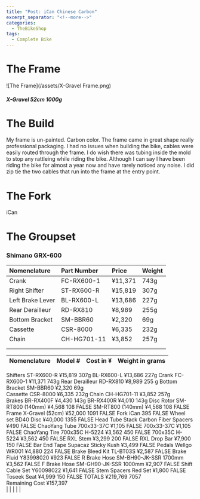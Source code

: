 ```yaml
---
title: "Post: iCan Chinese Carbon"
excerpt_separator: "<!--more-->"
categories:
  - TheBikeShop
tags:
  - Complete Bike
---
```


# The Frame
![The Frame](/assets/X-Gravel Frame.png)

##### X-Gravel 52cm 1000g

# The Build
My frame is un-painted. Carbon color. The frame came in great shape really professional packaging. I had no issues when building the bike, cables were easily routed through the frame. I do wish there was tubing inside the mold to stop any rattleing while riding the bike. Although I can say I have been riding the bike for almost a year now and have rarely noticed any noise. I did zip tie the two cables that run into the frame at the entry point.

# The Fork
iCan
# The Groupset
### Shimano GRX-600

| Nomenclature | Part Number  | Price |Weight  |
|:--|:--|:--|:--|
|Crank  | FC-RX600-1 | ¥11,371	 | 743g |
| Right Shifter | ST-RX600-R | ¥15,819| 307g |
| Left Brake Lever | BL-RX600-L	 | ¥13,686| 227g |
| Rear Derailleur |RD-RX810	  | ¥8,989|  255g |
| Bottom Bracket | SM-BBR60 | ¥2,320 | 69g |
| Cassette | CSR-8000 | ¥6,335 | 232g |
| Chain | CH-HG701-11 | ¥3,852 | 257g |
|  |  |  |  |
|  |  |  |  |

| Nomenclature |	Model # |	Cost in ¥ |	Weight in grams |	
|:--|:--|:--|:--|
Shifters	ST-RX600-R	¥15,819	307g
	BL-RX600-L	¥13,686	227g
Crank	FC-RX600-1	¥11,371	743g
Rear Derailleur	RD-RX810	¥8,989	 255	g
Bottom Bracket	SM-BBR60	¥2,320	 69g	
Cassette	 CSR-8000	¥6,335	 232g
Chain	CH-HG701-11	¥3,852 	257g	
Brakes	 BR-RX400F	 ¥4,430	143g
			BR-RX400R	¥4,010	 143g
Disc Rotor	SM-RT800 (140mm)	¥4,568	108	FALSE
	SM-RT800 (140mm)	¥4,568	108	FALSE
Frame	X-Gravel (52cm)	¥52,000	1091	FALSE
Fork	iCan		395	FALSE
Wheel set	BD40 Disc	¥40,000	1355	FALSE
Head Tube Stack	Carbon Fiber Spacers	¥490		FALSE
ChaoYang Tube	700x33-37C	¥1,105		FALSE
	700x33-37C	¥1,105		FALSE
ChaoYang Tire	700x35C H-5224	¥3,562	450	FALSE
	700x35C H-5224	¥3,562	450	FALSE
RXL	Stem	¥3,299	200	FALSE
RXL	Drop Bar	¥7,900	150	FALSE
Bar End Tape	Supacaz Sticky Kush	¥3,499		FALSE
Pedals	Wellgo WR001	¥4,880	224	FALSE
Brake Bleed Kit	TL-BT03S	¥2,587		FALSE
Brake Fluid	Y83998020	¥923		FALSE
R Brake Hose	SM-BH90-JK-SSR 1700mm	¥3,562		FALSE
F Brake Hose	SM-GH90-JK-SSR 1000mm	¥2,907		FALSE
Shift Cable Set	Y60098022	¥1,641		FALSE
Stem Spacers	Red Set	¥1,800		FALSE
Toseek	Seat	¥4,999	150	FALSE
TOTALS		¥219,769	7057	
Remaining Cost		¥157,397		
|  |  |  |  |
